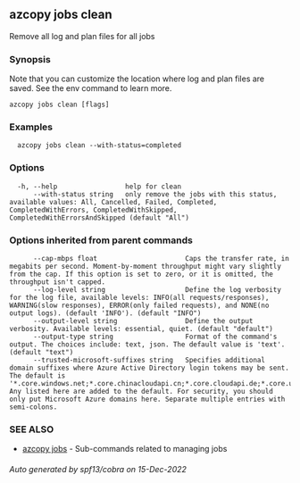 ## azcopy jobs clean

Remove all log and plan files for all jobs

### Synopsis


Note that you can customize the location where log and plan files are saved. See the env command to learn more.

```
azcopy jobs clean [flags]
```

### Examples

```
  azcopy jobs clean --with-status=completed
```

### Options

```
  -h, --help                 help for clean
      --with-status string   only remove the jobs with this status, available values: All, Cancelled, Failed, Completed, CompletedWithErrors, CompletedWithSkipped, CompletedWithErrorsAndSkipped (default "All")
```

### Options inherited from parent commands

```
      --cap-mbps float                      Caps the transfer rate, in megabits per second. Moment-by-moment throughput might vary slightly from the cap. If this option is set to zero, or it is omitted, the throughput isn't capped.
      --log-level string                    Define the log verbosity for the log file, available levels: INFO(all requests/responses), WARNING(slow responses), ERROR(only failed requests), and NONE(no output logs). (default 'INFO'). (default "INFO")
      --output-level string                 Define the output verbosity. Available levels: essential, quiet. (default "default")
      --output-type string                  Format of the command's output. The choices include: text, json. The default value is 'text'. (default "text")
      --trusted-microsoft-suffixes string   Specifies additional domain suffixes where Azure Active Directory login tokens may be sent.  The default is '*.core.windows.net;*.core.chinacloudapi.cn;*.core.cloudapi.de;*.core.usgovcloudapi.net;*.storage.azure.net'. Any listed here are added to the default. For security, you should only put Microsoft Azure domains here. Separate multiple entries with semi-colons.
```

### SEE ALSO

* [azcopy jobs](azcopy_jobs.md)	 - Sub-commands related to managing jobs

###### Auto generated by spf13/cobra on 15-Dec-2022
